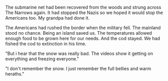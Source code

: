 The submarine net had been recovered from the woods and strung across The Narrows again. It had stopped the Nazis so we hoped it would stop the Americans too. My grandpa had done it.

The Americans had rushed the border when the military fell. The mainland stood no chance. Being an island saved us. The temperatures allowed enough food to be grown here for our needs. And the cod stayed. We had fished the cod to extinction in his time.

"But i hear that the snow was really bad. The videos show it getting on everything and freezing everyone."

"I don't remember the snow. I just remember the full bellies and warm heraths."